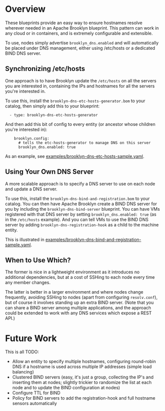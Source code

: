 
# Overview

These blueprints provide an easy way to ensure hostnames resolve wherever needed in an Apache Brooklyn blueprint. 
This pattern can work in any cloud or in containers, and is extremely configurable and extensible.

To use, nodes simply advertise `brooklyn_dns.enabled` and will automatically be placed under DNS management,
either using /etc/hosts or a dedicated BIND DNS server.  


## Synchronizing /etc/hosts

One approach is to have Brooklyn update the `/etc/hosts` on all the servers you are interested in,
containing the IPs and hostnames for all the servers you're interested in.

To use this, install the `brooklyn-dns-etc-hosts-generator.bom` to your catalog,
then simply add this to your blueprint:

```
  - type: brooklyn-dns-etc-hosts-generator
```

And then add this bit of config to every entity (or ancestor whose children you're interested in):

```
    brooklyn.config:
      # tells the etc-hosts-generator to manage DNS on this server
      brooklyn_dns.enabled: true
```


As an example, see [examples/brooklyn-dns-etc-hosts-sample.yaml](brooklyn-dns-etc-hosts-sample.yaml).


## Using Your Own DNS Server

A more scalable approach is to specify a DNS server to use on each node and update a DNS server.

To use this, install the `brooklyn-dns-bind-and-registration.bom` to your catalog.
You can then have Apache Brooklyn create a BIND DNS server for you by including the
`brooklyn-dns-bind-server` blueprint.
You can have VMs registered with that DNS server by setting `brooklyn_dns.enabled: true`
(as in the `/etc/hosts` example).
And you can tell VMs to use the BIND DNS server by adding
`brooklyn-dns-registration-hook` as a child to the machine entity.
 
This is illustrated in
[examples/brooklyn-dns-bind-and-registration-sample.yaml](brooklyn-dns-bind-and-registration-sample.yaml).



## When to Use Which?

The former is nice in a lightweight environment as it introduces no additional dependencies,
but at a cost of SSHing to each node every time any member changes.

The latter is better in a larger environment and where nodes change frequently, 
avoiding SSHing to nodes (apart from configuring `resolv.conf`), but of course
it involves standing up an extra BIND server.
(Note that you can share a BIND server among multiple applications,
and the approach could be extended to work with any DNS services which expose a REST API.)


# Future Work

This is all TODO:

* Allow an entity to specify multiple hostnames, configuring round-robin DNS if a hostname
  is used across multiple IP addresses (simple load balancing)
* Clustered BIND servers (easy, it's just a group, collecting the IP's and inserting them at nodes;
  slightly trickier to randomize the list at each node and to update the BIND configuration at nodes)
* Configure TTL for BIND
* Policy for BIND servers to add the registration-hook and full hostname sensors automatically
